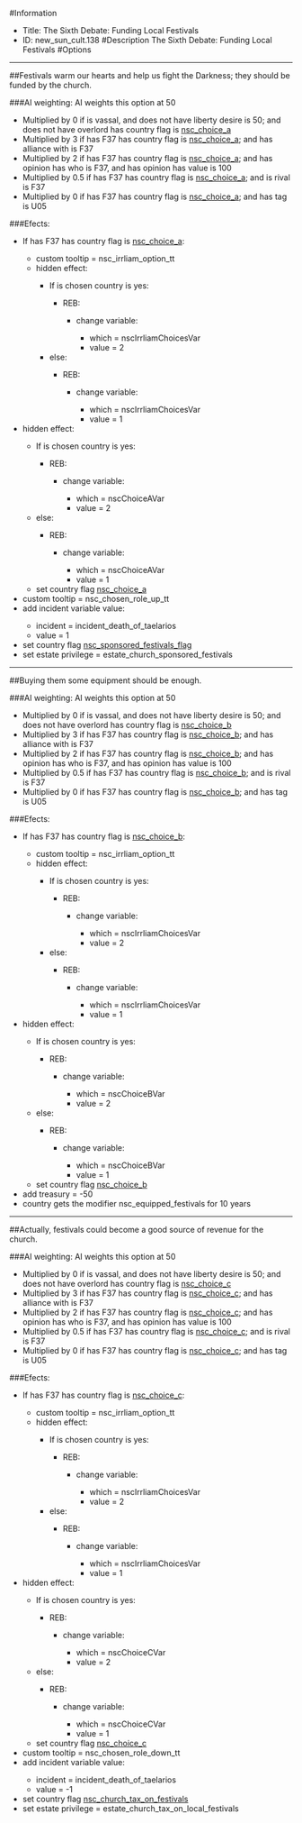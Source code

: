 #Information
 - Title: The Sixth Debate: Funding Local Festivals
 - ID: new_sun_cult.138
#Description
The Sixth Debate: Funding Local Festivals
#Options

___
##Festivals warm our hearts and help us fight the Darkness; they should be funded by the church.

###AI weighting:
AI weights this option at 50
 - Multiplied by 0 if is vassal, and does not have liberty desire is 50; and does not have overlord has country flag is [nsc_choice_a](../flags/nsc_choice_a.md)
 - Multiplied by 3 if has F37 has country flag is [nsc_choice_a](../flags/nsc_choice_a.md); and  has alliance with is F37
 - Multiplied by 2 if has F37 has country flag is [nsc_choice_a](../flags/nsc_choice_a.md); and  has opinion has who is F37, and has opinion has value is 100
 - Multiplied by 0.5 if has F37 has country flag is [nsc_choice_a](../flags/nsc_choice_a.md); and  is rival is F37
 - Multiplied by 0 if has F37 has country flag is [nsc_choice_a](../flags/nsc_choice_a.md); and  has tag is U05


###Efects:<ul><li>If has F37 has country flag is [nsc_choice_a](../flags/nsc_choice_a.md):</li><ul><li>custom tooltip = nsc_irrliam_option_tt</li><li>hidden effect:</li><ul><li>If is chosen country is yes:</li><ul><li>REB:</li><ul><li>change variable:</li><ul><li>which = nscIrrliamChoicesVar</li><li>value = 2</li></ul></ul></ul><li>else:</li><ul><li>REB:</li><ul><li>change variable:</li><ul><li>which = nscIrrliamChoicesVar</li><li>value = 1</li></ul></ul></ul></ul></ul><li>hidden effect:</li><ul><li>If is chosen country is yes:</li><ul><li>REB:</li><ul><li>change variable:</li><ul><li>which = nscChoiceAVar</li><li>value = 2</li></ul></ul></ul><li>else:</li><ul><li>REB:</li><ul><li>change variable:</li><ul><li>which = nscChoiceAVar</li><li>value = 1</li></ul></ul></ul><li>set country flag [nsc_choice_a](../flags/nsc_choice_a.md)</li></ul><li>custom tooltip = nsc_chosen_role_up_tt</li><li>add incident variable value:</li><ul><li>incident = incident_death_of_taelarios</li><li>value = 1</li></ul><li>set country flag [nsc_sponsored_festivals_flag](../flags/nsc_sponsored_festivals_flag.md)</li><li>set estate privilege = estate_church_sponsored_festivals</li></ul>

___
##Buying them some equipment should be enough.

###AI weighting:
AI weights this option at 50
 - Multiplied by 0 if is vassal, and does not have liberty desire is 50; and does not have overlord has country flag is [nsc_choice_b](../flags/nsc_choice_b.md)
 - Multiplied by 3 if has F37 has country flag is [nsc_choice_b](../flags/nsc_choice_b.md); and  has alliance with is F37
 - Multiplied by 2 if has F37 has country flag is [nsc_choice_b](../flags/nsc_choice_b.md); and  has opinion has who is F37, and has opinion has value is 100
 - Multiplied by 0.5 if has F37 has country flag is [nsc_choice_b](../flags/nsc_choice_b.md); and  is rival is F37
 - Multiplied by 0 if has F37 has country flag is [nsc_choice_b](../flags/nsc_choice_b.md); and  has tag is U05


###Efects:<ul><li>If has F37 has country flag is [nsc_choice_b](../flags/nsc_choice_b.md):</li><ul><li>custom tooltip = nsc_irrliam_option_tt</li><li>hidden effect:</li><ul><li>If is chosen country is yes:</li><ul><li>REB:</li><ul><li>change variable:</li><ul><li>which = nscIrrliamChoicesVar</li><li>value = 2</li></ul></ul></ul><li>else:</li><ul><li>REB:</li><ul><li>change variable:</li><ul><li>which = nscIrrliamChoicesVar</li><li>value = 1</li></ul></ul></ul></ul></ul><li>hidden effect:</li><ul><li>If is chosen country is yes:</li><ul><li>REB:</li><ul><li>change variable:</li><ul><li>which = nscChoiceBVar</li><li>value = 2</li></ul></ul></ul><li>else:</li><ul><li>REB:</li><ul><li>change variable:</li><ul><li>which = nscChoiceBVar</li><li>value = 1</li></ul></ul></ul><li>set country flag [nsc_choice_b](../flags/nsc_choice_b.md)</li></ul><li>add treasury = -50</li><li>country gets the modifier nsc_equipped_festivals for 10 years</li></ul>

___
##Actually, festivals could become a good source of revenue for the church.

###AI weighting:
AI weights this option at 50
 - Multiplied by 0 if is vassal, and does not have liberty desire is 50; and does not have overlord has country flag is [nsc_choice_c](../flags/nsc_choice_c.md)
 - Multiplied by 3 if has F37 has country flag is [nsc_choice_c](../flags/nsc_choice_c.md); and  has alliance with is F37
 - Multiplied by 2 if has F37 has country flag is [nsc_choice_c](../flags/nsc_choice_c.md); and  has opinion has who is F37, and has opinion has value is 100
 - Multiplied by 0.5 if has F37 has country flag is [nsc_choice_c](../flags/nsc_choice_c.md); and  is rival is F37
 - Multiplied by 0 if has F37 has country flag is [nsc_choice_c](../flags/nsc_choice_c.md); and  has tag is U05


###Efects:<ul><li>If has F37 has country flag is [nsc_choice_c](../flags/nsc_choice_c.md):</li><ul><li>custom tooltip = nsc_irrliam_option_tt</li><li>hidden effect:</li><ul><li>If is chosen country is yes:</li><ul><li>REB:</li><ul><li>change variable:</li><ul><li>which = nscIrrliamChoicesVar</li><li>value = 2</li></ul></ul></ul><li>else:</li><ul><li>REB:</li><ul><li>change variable:</li><ul><li>which = nscIrrliamChoicesVar</li><li>value = 1</li></ul></ul></ul></ul></ul><li>hidden effect:</li><ul><li>If is chosen country is yes:</li><ul><li>REB:</li><ul><li>change variable:</li><ul><li>which = nscChoiceCVar</li><li>value = 2</li></ul></ul></ul><li>else:</li><ul><li>REB:</li><ul><li>change variable:</li><ul><li>which = nscChoiceCVar</li><li>value = 1</li></ul></ul></ul><li>set country flag [nsc_choice_c](../flags/nsc_choice_c.md)</li></ul><li>custom tooltip = nsc_chosen_role_down_tt</li><li>add incident variable value:</li><ul><li>incident = incident_death_of_taelarios</li><li>value = -1</li></ul><li>set country flag [nsc_church_tax_on_festivals](../flags/nsc_church_tax_on_festivals.md)</li><li>set estate privilege = estate_church_tax_on_local_festivals</li></ul>
